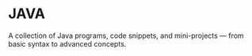 # JAVA
A collection of Java programs, code snippets, and mini-projects — from basic syntax to advanced concepts.
